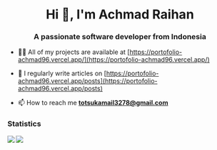 <h1 align="center">Hi 👋, I'm Achmad Raihan</h1>
<h3 align="center">A passionate software developer from Indonesia</h3>

- 👨‍💻 All of my projects are available at [https://portofolio-achmad96.vercel.app/](https://portofolio-achmad96.vercel.app/)

- 📝 I regularly write articles on [https://portofolio-achmad96.vercel.app/posts](https://portofolio-achmad96.vercel.app/posts)

- 📫 How to reach me **totsukamail3278@gmail.com**

<h3>Statistics</h3>
<p><img align="left" src="https://codewars-stats-ignacio-cuadra.vercel.app/?username=Achmad96&theme=dark"/>

<p><img align="center" src="https://github-readme-stats.vercel.app/api/top-langs/?username=Achmad96&theme=dracula&layout=compact"/>

